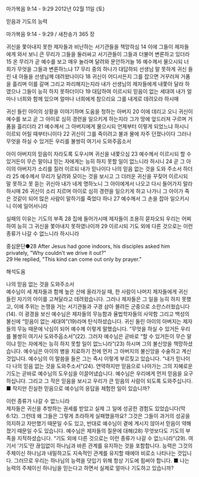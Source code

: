 마가복음 9:14 - 9:29 
2012년 02월 11일 (토)

믿음과 기도의 능력



마가복음 9:14 - 9:29 / 새찬송가 365 장


귀신을 쫓아내지 못한 제자들과 비난하는 서기관들을 책망하심
14 이에 그들이 제자들에게 와서 보니 큰 무리가 그들을 둘러싸고 서기관들이 그들과 더불어 변론하고 있더라 15 온 무리가 곧 예수를 보고 매우 놀라며 달려와 문안하거늘 16 예수께서 물으시되 너희가 무엇을 그들과 변론하느냐 17 무리 중의 하나가 대답하되 선생님 말 못하게 귀신 들린 내 아들을 선생님께 데려왔나이다 18 귀신이 어디서든지 그를 잡으면 거꾸러져 거품을 흘리며 이를 갈며 그리고 파리해지는지라 내가 선생님의 제자들에게 내쫓아 달라 하였으나 그들이 능히 하지 못하더이다 19 대답하여 이르시되 믿음이 없는 세대여 내가 얼마나 너희와 함께 있으며 얼마나 너희에게 참으리요 그를 내게로 데려오라 하시매

귀신 들린 아이의 상황을 이야기하며 도움을 청하는 아버지
20 이에 데리고 오니 귀신이 예수를 보고 곧 그 아이로 심히 경련을 일으키게 하는지라 그가 땅에 엎드러져 구르며 거품을 흘리더라 21 예수께서 그 아버지에게 물으시되 언제부터 이렇게 되었느냐 하시니 이르되 어릴 때부터니이다 22 귀신이 그를 죽이려고 불과 물에 자주 던졌나이다 그러나 무엇을 하실 수 있거든 우리를 불쌍히 여기사 도와주옵소서

아이 아버지의 믿음이 자라도록 도우시며 귀신을 내쫓으심
23 예수께서 이르시되 할 수 있거든이 무슨 말이냐 믿는 자에게는 능히 하지 못할 일이 없느니라 하시니 24 곧 그 아이의 아버지가 소리를 질러 이르되 내가 믿나이다 나의 믿음 없는 것을 도와 주소서 하더라 25 예수께서 무리가 달려와 모이는 것을 보시고 그 더러운 귀신을 꾸짖어 이르시되 말 못하고 못 듣는 귀신아 내가 네게 명하노니 그 아이에게서 나오고 다시 들어가지 말라 하시매 26 귀신이 소리 지르며 아이로 심히 경련을 일으키게 하고 나가니 그 아이가 죽은 것같이 되어 많은 사람이 말하기를 죽었다 하나 27 예수께서 그 손을 잡아 일으키시니 이에 일어서니라

실패의 이유는 기도의 부족
28 집에 들어가시매 제자들이 조용히 묻자오되 우리는 어찌하여 능히 그 귀신을 쫓아내지 못하였나이까 29 이르시되 기도 외에 다른 것으로는 이런 종류가 나갈 수 없느니라 하시니라

중심문단●28 After Jesus had gone indoors, his disciples asked him privately, "Why couldn't we drive it out?"   
29 He replied, "This kind can come out only by prayer."

해석도움





나의 믿음 없는 것을 도와주소서  
예수님이 세 제자들과 함께 높은 산에 올라가실 때, 한 사람이 나머지 제자들에게 귀신 들린 자기의 아이를 고쳐달라고 데려왔습니다. 그러나 제자들은 그 일을 능히 하지 못했고, 이에 주위는 논쟁을 거는 서기관들과 구경 삼아 몰려든 군중으로 소란스러웠습니다(14). 이 광경을 보신 예수님은 제자들의 무능함과 율법학자들의 사악함 그리고 백성의 불신에 “믿음이 없는 세대여”(19)라며 탄식하셨습니다. 귀신 들린 아이의 아버지는 제자들의 무능 때문에 낙심이 되어 예수께 이렇게 말했습니다. “무엇을 하실 수 있거든 우리를 불쌍히 여기사 도와주옵소서”(22). 그러자 예수님은 곧바로 “할 수 있거든이 무슨 말이냐 믿는 자에게는 능히 하지 못할 일이 없느니라”(23) 하시며 그의 불신앙을 책망하셨습니다. 예수님은 아이의 병을 치료하기 전에 먼저 그 아버지의 불신앙을 수술하고 계신 것입니다. 예수님의 이 말씀을 들은 그는 즉시 이렇게 부르짖고 있습니다. “내가 믿나이다 나의 믿음 없는 것을 도와주소서”(24). 연약하지만 믿음으로 나아가는 그의 지혜로운 기도는 곧바로 예수님의 도우심을 이끌어냈습니다. 예수님은 우리에게 먼저 믿음을 요구하십니다. 그리고 그 작은 믿음을 보시고 우리가 큰 믿음의 사람이 되도록 도와주십니다.
■ 작지만 진실한 믿음으로 예수님의 응답을 체험한 일이 있습니까?

이런 종류가 나갈 수 없느니라  
제자들은 귀신을 추방하는 권세를 받았고 실제 그 일에 성공한 경험도 있었습니다(막 6:12). 그런데 왜 그들은 그렇게 초라하게 실패했을까요? 그것은 그들이 과거의 성공을 의지하고 자만했기 때문일 수도 있고, 반대로 예수님이 곁에 계시지 않아서 믿음이 약해졌기 때문일 수도 있습니다. 예수님은 제자들의 질문에 대해(28) 무엇보다도 기도의 부족을 지적하셨습니다. “기도 외에 다른 것으로는 이런 종류가 나갈 수 없느니라”(29). 여기서 ‘기도’란 끊임없이 하나님과 바른 관계를 유지하는 것을 포함합니다. 능력은 그것의 주체이신 하나님과 내밀하고도 지속적인 관계를 유지할 때에야 비로소 나타나는 것입니다. 그러므로 우리는 하나님의 능력을 덧입기 위해 항상 기도에 힘써야 합니다.
■ 나는 능력의 주체이신 하나님을 믿는다고 하면서 실제로 얼마나 기도하고 있습니까?